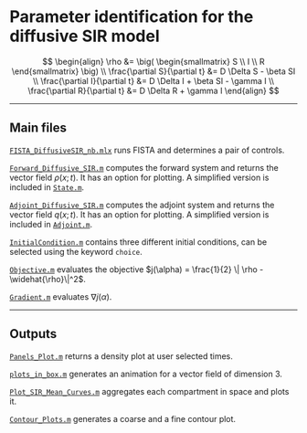 # Parameter identification for the diffusive SIR model

$$
\begin{align}
	\rho &= \big( \begin{smallmatrix} S \\ I \\ R \end{smallmatrix} \big)
	\\
	\frac{\partial S}{\partial t} &= D \Delta S - \beta SI
	\\
	\frac{\partial I}{\partial t} &= D \Delta I + \beta SI - \gamma I
	\\
	\frac{\partial R}{\partial t} &= D \Delta R + \gamma I
\end{align}
$$

---
## Main files

[`FISTA_DiffusiveSIR_nb.mlx`](FISTA_DiffusiveSIR_nb.mlx) runs FISTA and determines a pair of controls.

[`Forward_Diffusive_SIR.m`](Forward_Diffusive_SIR.m) computes the forward system and returns the vector field $\rho(x;t)$. It has an option for plotting. A simplified version is included in [`State.m`](State.m).

[`Adjoint_Diffusive_SIR.m`](Adjoint_Diffusive_SIR.m) computes the adjoint system and returns the vector field $q(x;t)$. It has an option for plotting. A simplified version is included in [`Adjoint.m`](Adjoint.m).

[`InitialCondition.m`](InitialCondition.m) contains three different initial conditions, can be selected using the keyword `choice`.

[`Objective.m`](Objective.m) evaluates the objective $j(\alpha) = \frac{1}{2} \| \rho - \widehat{\rho}\|^2$.

[`Gradient.m`](Gradient.m) evaluates $\nabla j(\alpha)$.

---

## Outputs

[`Panels_Plot.m`](Panels_Plot.m) returns a density plot at user selected times.

[`plots_in_box.m`](plots_in_box.m) generates an animation for a vector field of dimension 3.

[`Plot_SIR_Mean_Curves.m`](Plot_SIR_Mean_Curves.m) aggregates each compartment in space and plots it.

[`Contour_Plots.m`](Contour_Plots.m) generates a coarse and a fine contour plot.
